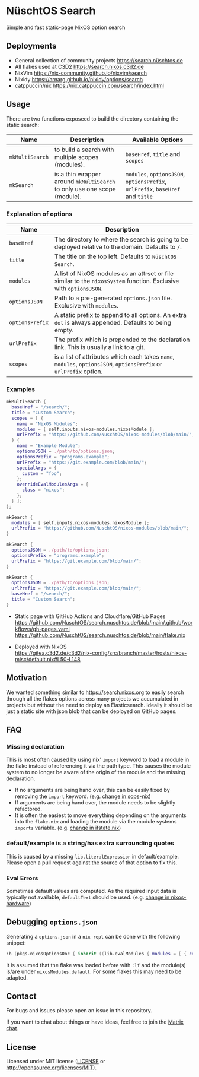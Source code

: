 # NüschtOS Search

Simple and fast static-page NixOS option search

## Deployments

- General collection of community projects <https://search.nüschtos.de>
- All flakes used at C3D2 <https://search.nixos.c3d2.de>
- NixVim <https://nix-community.github.io/nixvim/search>
- Nixidy <https://arnarg.github.io/nixidy/options/search>
- catppuccin/nix <https://nix.catppuccin.com/search/index.html>

## Usage

There are two functions exposeed to build the directory containing the static search:

| Name | Description | Available Options |
|---|---|---|
| `mkMultiSearch` | to build a search with multiple scopes (modules). | `baseHref`, `title` and `scopes` |
| `mkSearch` | is a thin wrapper around `mkMultiSearch` to only use one scope (module). | `modules`, `optionsJSON`, `optionsPrefix`, `urlPrefix`, `baseHref` and `title` |

### Explanation of options

| Name | Description |
|---|---|
| `baseHref` | The directory to where the search is going to be deployed relative to the domain. Defaults to `/`. |
| `title` | The title on the top left. Defaults to `NüschtOS Search`. |
| `modules` | A list of NixOS modules as an attrset or file similar to the `nixosSystem` function. Exclusive with `optionsJSON`. |
| `optionsJSON` | Path to a pre-generated `options.json` file. Exclusive with `modules`. |
| `optionsPrefix` | A static prefix to append to all options. An extra `dot` is always appended. Defaults to being empty. |
| `urlPrefix` | The prefix which is prepended to the declaration link. This is usually a link to a git. |
| `scopes` | is a list of attributes which each takes `name`, `modules`, `optionsJSON`, `optionsPrefix` or `urlPrefix` option. |

### Examples

```nix
mkMultiSearch {
  baseHref = "/search/";
  title = "Custom Search";
  scopes = [ {
    name = "NixOS Modules";
    modules = [ self.inputs.nixos-modules.nixosModule ];
    urlPrefix = "https://github.com/NuschtOS/nixos-modules/blob/main/";
  } {
    name = "Example Module";
    optionsJSON = ./path/to/options.json;
    optionsPrefix = "programs.example";
    urlPrefix = "https://git.example.com/blob/main/";
    specialArgs = {
      custom = "foo";
    };
    overrideEvalModulesArgs = {
      class = "nixos";
    };
  } ];
};
```

```nix
mkSearch {
  modules = [ self.inputs.nixos-modules.nixosModule ];
  urlPrefix = "https://github.com/NuschtOS/nixos-modules/blob/main/";
}
```

```nix
mkSearch {
  optionsJSON = ./path/to/options.json;
  optionsPrefix = "programs.example";
  urlPrefix = "https://git.example.com/blob/main/";
}
```

```nix
mkSearch {
  optionsJSON = ./path/to/options.json;
  urlPrefix = "https://git.example.com/blob/main/";
  baseHref = "/search/";
  title = "Custom Search";
}
```

- Static page with GitHub Actions and Cloudflare/GitHub Pages <br/>
  <https://github.com/NuschtOS/search.nuschtos.de/blob/main/.github/workflows/gh-pages.yaml> <br/>
  <https://github.com/NuschtOS/search.nuschtos.de/blob/main/flake.nix>

- Deployed with NixOS <br/>
  <https://gitea.c3d2.de/c3d2/nix-config/src/branch/master/hosts/nixos-misc/default.nix#L50-L148>

## Motivation

We wanted something similar to https://search.nixos.org to easily search through all the flakes options across many projects we accumulated in projects
but without the need to deploy an Elasticsearch. Ideally it should be just a static site with json blob that can be deployed on GitHub pages.

## FAQ

### Missing declaration

This is most often caused by using nix' `import` keyword to load a module in the flake instead of referencing it via the path type.
This causes the module system to no longer be aware of the origin of the module and the missing declaration.

- If no arguments are being hand over, this can be easily fixed by removing the `import` keyword. (e.g. [change in sops-nix](https://github.com/Mic92/sops-nix/pull/645))
- If arguments are being hand over, the module needs to be slightly refactored.
- It is often the easiest to move everything depending on the arguments into the `flake.nix` and loading the module via the module systems `imports` variable. (e.g. [change in ifstate.nix](https://codeberg.org/m4rc3l/ifstate.nix/pulls/9))

### default/example is a string/has extra surrounding quotes

This is caused by a missing `lib.literalExpression` in default/example. Please open a pull request against the source of that option to fix this.

### Eval Errors

Sometimes default values are computed. As the required input data is typically not available, `defaultText` should be used. (e.g. [change in nixos-hardware](https://github.com/NixOS/nixos-hardware/pull/1343))

## Debugging `options.json`

Generating a `options.json` in a `nix repl` can be done with the following snippet:

```nix
:b (pkgs.nixosOptionsDoc { inherit ((lib.evalModules { modules = [ { config._module.check = false; } outputs.nixosModules.default ]; })) options; warningsAreErrors = false; }).optionsJSON
```

It is assumed that the flake was loaded before with `:lf` and the module(s) is/are under `nixosModules.default`. For some flakes this may need to be adapted.

## Contact

For bugs and issues please open an issue in this repository.

If you want to chat about things or have ideas, feel free to join the [Matrix chat](https://matrix.to/#/#nuschtos:c3d2.de).

## License

Licensed under MIT license ([LICENSE](LICENSE) or <http://opensource.org/licenses/MIT>).

